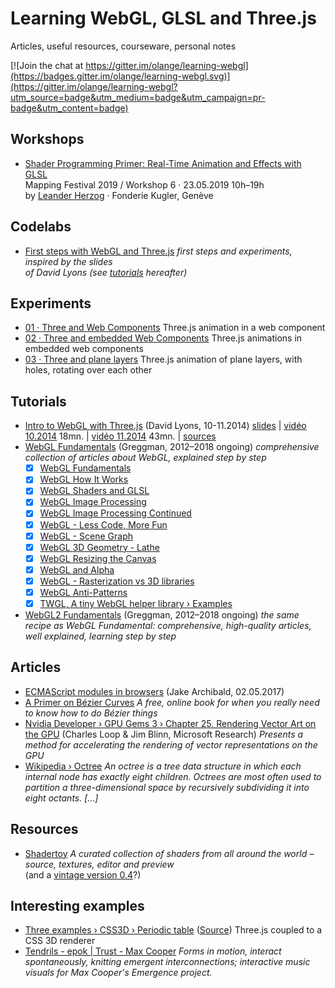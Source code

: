 # Learning WebGL, GLSL and Three.js

Articles, useful resources, courseware, personal notes

[![Join the chat at https://gitter.im/olange/learning-webgl](https://badges.gitter.im/olange/learning-webgl.svg)](https://gitter.im/olange/learning-webgl?utm_source=badge&utm_medium=badge&utm_campaign=pr-badge&utm_content=badge)

## Workshops

* [Shader Programming Primer: Real-Time Animation and Effects with GLSL](workshops/shaders-primer/README.md)  
  Mapping Festival 2019 / Workshop 6 · 23.05.2019 10h–19h  
  by [Leander Herzog](https://www.shadertoy.com/user/lennyjpg) · Fonderie Kugler, Genève

## Codelabs

* [First steps with WebGL and Three.js](codelabs/intro-to-webgl) _first steps and experiments, inspired by the slides  
  of David Lyons (see [tutorials](#tutorials) hereafter)_

## Experiments

* [01 · Three and Web Components](experiments/01-webgl-component/) Three.js animation in a web component
* [02 · Three and embedded Web Components](experiments/02-webgl-subcomponent) Three.js animations in embedded web components
* [03 · Three and plane layers](experiments/03-webgl-layers) Three.js animation of plane layers, with holes, rotating over each other

## Tutorials

* [Intro to WebGL with Three.js](http://davidscottlyons.com/threejs-intro/) (David Lyons, 10-11.2014)
  [slides](http://davidscottlyons.com/threejs-intro/) | [vidéo 10.2014](https://youtu.be/6eLl8yQnxHQ) 18mn. | [vidéo 11.2014](https://youtu.be/-L6WWbKthvw) 43mn. | [sources](https://github.com/davidlyons/threejs-intro)
* [WebGL Fundamentals](https://webglfundamentals.org/webgl/lessons/webgl-fundamentals.html) (Greggman, 2012–2018 ongoing) _comprehensive collection of articles about WebGL, explained step by step_
  - [x] [WebGL Fundamentals](https://webglfundamentals.org/webgl/lessons/webgl-fundamentals.html)
  - [x] [WebGL How It Works](https://webglfundamentals.org/webgl/lessons/webgl-how-it-works.html)
  - [x] [WebGL Shaders and GLSL](https://webglfundamentals.org/webgl/lessons/webgl-shaders-and-glsl.html)
  - [x] [WebGL Image Processing](https://webglfundamentals.org/webgl/lessons/webgl-image-processing.html)
  - [x] [WebGL Image Processing Continued](https://webglfundamentals.org/webgl/lessons/webgl-image-processing-continued.html)
  - [x] [WebGL - Less Code, More Fun](https://webglfundamentals.org/webgl/lessons/webgl-less-code-more-fun.html)
  - [x] [WebGL - Scene Graph](https://webglfundamentals.org/webgl/lessons/webgl-scene-graph.html)
  - [x] [WebGL 3D Geometry - Lathe](https://webglfundamentals.org/webgl/lessons/webgl-3d-geometry-lathe.html)
  - [x] [WebGL Resizing the Canvas](https://webglfundamentals.org/webgl/lessons/webgl-resizing-the-canvas.html)
  - [x] [WebGL and Alpha](https://webglfundamentals.org/webgl/lessons/webgl-and-alpha.html)
  - [x] [WebGL - Rasterization vs 3D libraries](https://webglfundamentals.org/webgl/lessons/webgl-2d-vs-3d-library.html)
  - [x] [WebGL Anti-Patterns](https://webglfundamentals.org/webgl/lessons/webgl-anti-patterns.html)
  - [x] [TWGL, A tiny WebGL helper library › Examples](http://twgljs.org/#examples)

* [WebGL2 Fundamentals](https://webgl2fundamentals.org) (Greggman, 2012–2018 ongoing) _the same recipe as WebGL Fundamental: comprehensive, high-quality articles, well explained, learning step by step_

## Articles

* [ECMAScript modules in browsers](https://jakearchibald.com/2017/es-modules-in-browsers/) (Jake Archibald, 02.05.2017)
* [A Primer on Bézier Curves](https://pomax.github.io/bezierinfo/) _A free, online book for when you really need to know how to do Bézier things_
* [Nvidia Developer › GPU Gems 3 › Chapter 25. Rendering Vector Art on the GPU](https://developer.nvidia.com/gpugems/GPUGems3/gpugems3_ch25.html) (Charles Loop & Jim Blinn, 
Microsoft Research) _Presents a method for accelerating the rendering of vector representations on the GPU_
* [Wikipedia › Octree](https://en.m.wikipedia.org/wiki/Octree) _An octree is a tree data structure in which each internal node has exactly eight children. Octrees are most often used to partition a three-dimensional space by recursively subdividing it into eight octants. […]_

## Resources

* [Shadertoy](https://www.shadertoy.com/) _A curated collection of shaders from all around the world – source, textures, editor and preview_  
  (and a [vintage version 0.4](https://www.iquilezles.org/apps/shadertoy/index2.html)?)

## Interesting examples

* [Three examples › CSS3D › Periodic table](https://threejs.org/examples/#css3d_periodictable) ([Source](https://github.com/mrdoob/three.js/blob/master/examples/js/renderers/CSS3DRenderer.js)) Three.js coupled to a CSS 3D renderer
* [Tendrils - epok | Trust - Max Cooper](https://epok.tech/work/tendrils/) _Forms in motion, interact spontaneously, knitting emergent interconnections; interactive music visuals for Max Cooper's Emergence project._
